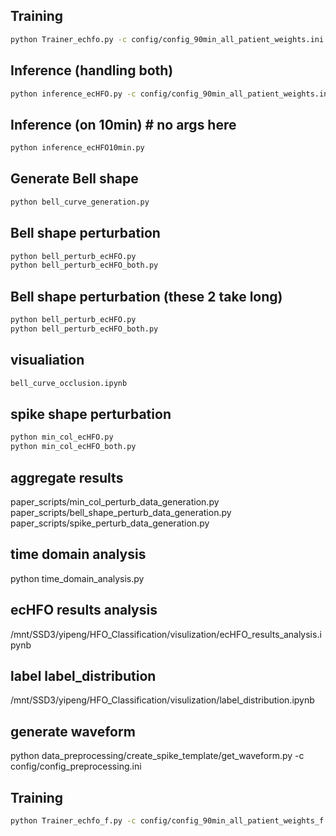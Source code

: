 ## Training
```bash
python Trainer_echfo.py -c config/config_90min_all_patient_weights.ini
```

## Inference (handling both)
```bash
python inference_ecHFO.py -c config/config_90min_all_patient_weights.ini
```

## Inference (on 10min) # no args here
```bash
python inference_ecHFO10min.py
```

## Generate Bell shape
```bash
python bell_curve_generation.py
```

## Bell shape perturbation
```bash
python bell_perturb_ecHFO.py
python bell_perturb_ecHFO_both.py
```

## Bell shape perturbation (these 2 take long)
```bash
python bell_perturb_ecHFO.py
python bell_perturb_ecHFO_both.py
```

## visualiation 
```bash
bell_curve_occlusion.ipynb
```

## spike shape perturbation
```bash
python min_col_ecHFO.py
python min_col_ecHFO_both.py
```

## aggregate results
paper_scripts/min_col_perturb_data_generation.py
paper_scripts/bell_shape_perturb_data_generation.py
paper_scripts/spike_perturb_data_generation.py
## time domain analysis
python time_domain_analysis.py

## ecHFO results analysis
/mnt/SSD3/yipeng/HFO_Classification/visulization/ecHFO_results_analysis.ipynb

## label label_distribution
/mnt/SSD3/yipeng/HFO_Classification/visulization/label_distribution.ipynb

## generate waveform
python data_preprocessing/create_spike_template/get_waveform.py -c config/config_preprocessing.ini


## Training
```bash
python Trainer_echfo_f.py -c config/config_90min_all_patient_weights_f.ini
```
